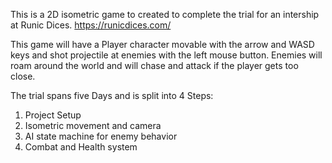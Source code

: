 This is a 2D isometric game to created to complete the trial for an intership at Runic Dices. https://runicdices.com/ 

This game will have a Player character movable with the arrow and WASD keys and shot projectile at enemies with the left mouse button.
Enemies will roam around the world and will chase and attack if the player gets too close.

The trial spans five Days and is split into 4 Steps:
1. Project Setup
2. Isometric movement and camera
3. AI state machine for enemy behavior
4. Combat and Health system 
